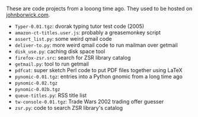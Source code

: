 These are code projects from a looong time ago. They used to be hosted on [johnborwick.com](http://www.johnborwick.com/projects/).

* `Typer-0.01.tgz`: dvorak typing tutor test code (2005)
* `amazon-ct-titles.user.js`: probably a greasemonkey script
* `assert_list.py`: some weird qmail code
* `deliver-to.py`: more weird qmail code to run mailman over getmail
* `disk_use.py`: caching disk space tool
* `firefox-zsr.src`: search for ZSR library catalog
* `getmail.py`: tool to run getmail
* `pdfcat`: super sketch Perl code to put PDF files together using LaTeX
* `pynomic-0.01.tgz`: entries into a Python gnomic from a long time ago
* `pynomic-0.02.tgz`
* `pynomic-0.02b.tgz`
* `queue-titles.py`: RSS title list
* `tw-console-0.01.tgz`: Trade Wars 2002 trading offer guesser
* `zsr.py`: code to search ZSR library's catalog
